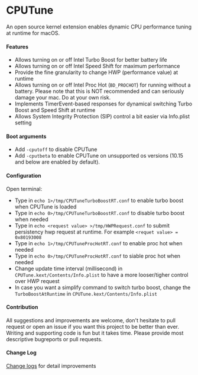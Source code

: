 
CPUTune
====
An open source kernel extension enables dynamic CPU performance tuning at runtime for macOS.

#### Features
- Allows turning on or off Intel Turbo Boost for better battery life
- Allows turning on or off Intel Speed Shift for maximum performance
- Provide the fine granularity to change HWP (performance value) at runtime
- Allows turning on or off Intel Proc Hot (```BD_PROCHOT```) for running without a battery. Please note that this is NOT recommended and can seriously damage your mac. Do at your own risk.
- Implements TimerEvent-based responses for dynamical switching Turbo Boost and Speed Shift at runtime
- Allows System Integrity Protection (SIP) control a bit easier via Info.plist setting 

#### Boot arguments
- Add `-cputoff` to disable CPUTune
- Add `-cputbeta` to enable CPUTune on unsupported os versions (10.15 and below are enabled by default).

#### Configuration
Open terminal:
- Type in ```echo 1>/tmp/CPUTuneTurboBoostRT.conf``` to enable turbo boost when CPUTune is loaded
- Type in ```echo 0>/tmp/CPUTuneTurboBoostRT.conf``` to disable turbo boost when needed
- Type in ```echo <request value> >/tmp/HWPRequest.conf``` to submit persistency hwp request at runtime. For example ```<requet value> = 0x80193008``` 
- Type in  ```echo 1>/tmp/CPUTuneProcHotRT.conf``` to enable proc hot when needed
- Type in  ```echo 0>/tmp/CPUTuneProcHotRT.conf``` to siable proc hot when needed
- Change update time interval (millisecond) in `CPUTune.kext/Contents/Info.plist` to have a more  looser/tigher control over HWP request
- In case you want a simplify command to switch turbo boost, change the `TurboBoostAtRuntime` in `CPUTune.kext/Contents/Info.plist`

#### Contribution
All suggestions and improvements are welcome, don't hesitate to pull request or open an issue if you want this project to be better than ever.
Writing and supporting code is fun but it takes time. Please provide most descriptive bugreports or pull requests.


#### Change Log
[Change logs](https://github.com/syscl/CPUTune/blob/master/Changelog.md) for detail improvements

